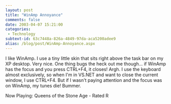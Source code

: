 ```yaml
---
layout: post
title: "WinAmp Annoyance"
comments: false
date: 2003-04-07 15:21:00
categories:
 - Technology
subtext-id: 63c7448a-826a-4849-97da-aca5200adee9
alias: /blog/post/WinAmp-Annoyance.aspx
---
```



I like WinAmp. I use a tiny little skin that sits right above the task bar on my XP desktop. Very nice. One thing bugs the heck out me though... if WinAmp has the focus and you press CTRL+F4, it closes! Argh. I use the keyboard almost exclusively, so when I'm in VS.NET and want to close the current window, I use CTRL+F4. But if I wasn't paying attention and the focus was on WinAmp, my tunes die! Bummer.

Now Playing: Queens of the Stone Age - Rated R
